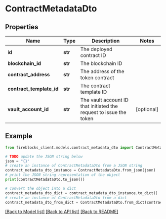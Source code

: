 # ContractMetadataDto


## Properties

Name | Type | Description | Notes
------------ | ------------- | ------------- | -------------
**id** | **str** | The deployed contract ID | 
**blockchain_id** | **str** | The blockchain ID | 
**contract_address** | **str** | The address of the token contract | 
**contract_template_id** | **str** | The contract template ID | 
**vault_account_id** | **str** | The vault account ID that initiated the request to issue the token | [optional] 

## Example

```python
from fireblocks_client.models.contract_metadata_dto import ContractMetadataDto

# TODO update the JSON string below
json = "{}"
# create an instance of ContractMetadataDto from a JSON string
contract_metadata_dto_instance = ContractMetadataDto.from_json(json)
# print the JSON string representation of the object
print(ContractMetadataDto.to_json())

# convert the object into a dict
contract_metadata_dto_dict = contract_metadata_dto_instance.to_dict()
# create an instance of ContractMetadataDto from a dict
contract_metadata_dto_from_dict = ContractMetadataDto.from_dict(contract_metadata_dto_dict)
```
[[Back to Model list]](../README.md#documentation-for-models) [[Back to API list]](../README.md#documentation-for-api-endpoints) [[Back to README]](../README.md)


